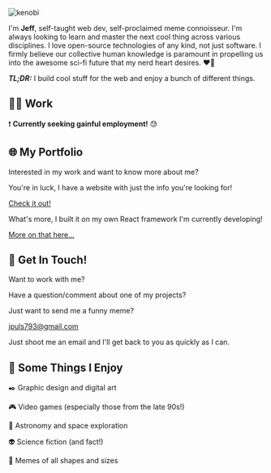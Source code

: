 ![kenobi](https://nerdist.com/wp-content/uploads/2018/01/giphy-3.gif)

I'm **Jeff**, self-taught web dev, self-proclaimed meme connoisseur. I'm always looking to learn and master the next cool thing across various disciplines. I love open-source technologies of any kind, not just software. I firmly believe our collective human knowledge is paramount in propelling us into the awesome sci-fi future that my nerd heart desires. ❤️🤖

***TL;DR:*** I build cool stuff for the web and enjoy a bunch of different things.

## :man_technologist: Work
❗ **Currently seeking gainful employment!** 😓

## 🌐 My Portfolio
Interested in my work and want to know more about me?

You're in luck, I have a website with just the info you're looking for!

[Check it out!](https://jpuls.dev)

What's more, I built it on my own React framework I'm currently developing!

[More on that here...](https://github.com/j-puls/thorium-ui)

## 📇 Get In Touch!
Want to work with me?

Have a question/comment about one of my projects?

Just want to send me a funny meme?

jpuls793@gmail.com

Just shoot me an email and I'll get back to you as quickly as I can.

## 💩 Some Things I Enjoy
✒️ Graphic design and digital art

🎮 Video games (especially those from the late 90s!)

🚀 Astronomy and space exploration

👽 Science fiction (and fact!)

🐸 Memes of all shapes and sizes
